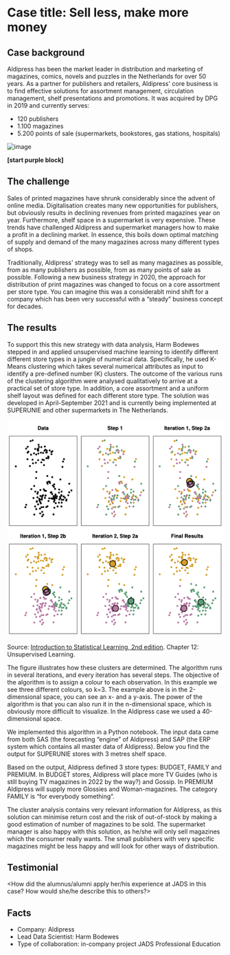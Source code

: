 # Case title: Sell less, make more money

## Case background

Aldipress has been the market leader in distribution and marketing of magazines, comics, novels and puzzles in the Netherlands for over 50 years. As a partner for publishers and retailers, Aldipress' core business is to find effective solutions for assortment management, circulation management, shelf presentations and promotions. It was acquired by DPG in 2019 and currently serves:

-	120 publishers
-	1.100 magazines
-	5.200 points of sale (supermarkets, bookstores, gas stations, hospitals)

![image](https://aldipress-site.storage.googleapis.com/wp-content/uploads/20220425095624/Logo_Aldipress_2323x1550-1-1.jpg)

__\[start purple block\]__
  
## The challenge 

Sales of printed magazines have shrunk considerably since the advent of online media. Digitalisation creates many new opportunities for publishers, but obviously results in declining revenues from printed magazines year on year. Furthermore, shelf space in a supermarket is very expensive. These trends have challenged Aldipress and supermarket managers how to make a profit in a declining market. In essence, this boils down optimal matching of supply and demand of the many magazines across many different types of shops.

Traditionally, Aldipress' strategy was to sell as many magazines as possible, from as many publishers as possible, from as many points of sale as possible. Following a new business strategy in 2020, the approach for distribution of print magazines was changed to focus on a core assortment per store type. You can imagine this was a considerablt mind shift for a company which has been very successful with a “steady” business concept for decades.

## The results

To support this this new strategy with data analysis, Harm Bodewes stepped in and applied unsupervised machine learning to identify different different store types in a jungle of numerical data. Specifically, he used K-Means clustering which takes several numerical attributes as input to identify a pre-defined number (K) clusters. The outcome of the various runs of the clustering algorithm were analysed qualitatively to arrive at a practical set of store type. In addition, a core assortment and a uniform shelf layout was defined for each different store type. The solution was developed in April-September 2021 and is currently being implemented at SUPERUNIE and other supermarkets in The Netherlands.

![image](islr-figure-12.8.png)

Source: [Introduction to Statistical Learning, 2nd edition](https://www.statlearning.com/). Chapter 12: Unsupervised Learning.

The figure illustrates how these clusters are determined. The algorithm runs in several iterations, and every iteration has several steps. The objective of the algorithm is to assign a colour to each observation. In this example we see three different colours, so k=3. The example above is in the 2-dimensional space, you can see an x- and a y-axis. The power of the algorithm is that you can also run it in the n-dimensional space, which is obviously more difficult to visualize. In the Aldipress case we used a 40-dimensional space. 

We implemented this algorithm in a Python notebook. The input data came from both SAS (the forecasting “engine” of Aldipress) and SAP (the ERP system which contains all master data of Aldipress). Below you find the output for SUPERUNIE stores with 3 metres shelf space.

Based on the output, Aldipress defined 3 store types: BUDGET, FAMILY and PREMIUM. In BUDGET stores, Aldipress will place more TV Guides (who is still buying TV magazines in 2022 by the way?) and Gossip. In PREMIUM Aldipress will supply more Glossies and Woman-magazines. The category FAMILY is “for everybody something”.

The cluster analysis contains very relevant information for Aldipress, as this solution can minimise return cost and the risk of out-of-stock by making a good estimation of number of magazines to be sold. The supermarket manager is also happy with this solution, as he/she will only sell magazines which the consumer really wants. The small publishers with very specific magazines might be less happy and will look for other ways of distribution.

## Testimonial

<How did the alumnus/alumni apply her/his experience at JADS in this case? How would she/he describe this to others?>

## Facts

- Company: Aldipress
- Lead Data Scientist: Harm Bodewes
- Type of collaboration: in-company project JADS Professional Education 












